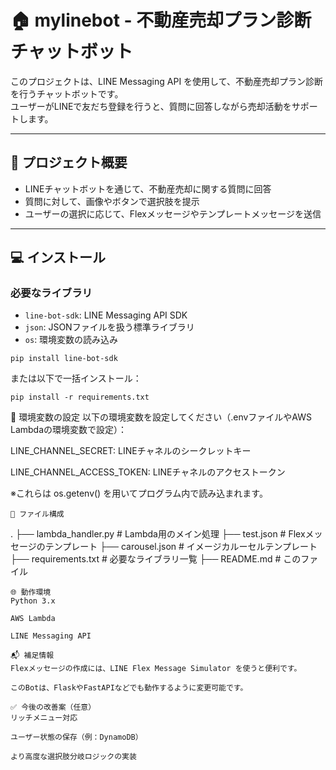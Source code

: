 # 🏠 mylinebot - 不動産売却プラン診断チャットボット

このプロジェクトは、LINE Messaging API を使用して、不動産売却プラン診断を行うチャットボットです。  
ユーザーがLINEで友だち登録を行うと、質問に回答しながら売却活動をサポートします。

---

## 📌 プロジェクト概要

- LINEチャットボットを通じて、不動産売却に関する質問に回答
- 質問に対して、画像やボタンで選択肢を提示
- ユーザーの選択に応じて、Flexメッセージやテンプレートメッセージを送信

---

## 💻 インストール

### 必要なライブラリ

- `line-bot-sdk`: LINE Messaging API SDK
- `json`: JSONファイルを扱う標準ライブラリ
- `os`: 環境変数の読み込み

```
pip install line-bot-sdk
```
または以下で一括インストール：

```
pip install -r requirements.txt
```

🔐 環境変数の設定
以下の環境変数を設定してください（.envファイルやAWS Lambdaの環境変数で設定）：

LINE_CHANNEL_SECRET: LINEチャネルのシークレットキー

LINE_CHANNEL_ACCESS_TOKEN: LINEチャネルのアクセストークン

※これらは os.getenv() を用いてプログラム内で読み込まれます。


```
📁 ファイル構成
```
.
├── lambda_handler.py       # Lambda用のメイン処理
├── test.json               # Flexメッセージのテンプレート
├── carousel.json           # イメージカルーセルテンプレート
├── requirements.txt        # 必要なライブラリ一覧
├── README.md               # このファイル
```
🌐 動作環境
Python 3.x

AWS Lambda

LINE Messaging API

📬 補足情報
Flexメッセージの作成には、LINE Flex Message Simulator を使うと便利です。

このBotは、FlaskやFastAPIなどでも動作するように変更可能です。

✅ 今後の改善案（任意）
リッチメニュー対応

ユーザー状態の保存（例：DynamoDB）

より高度な選択肢分岐ロジックの実装
